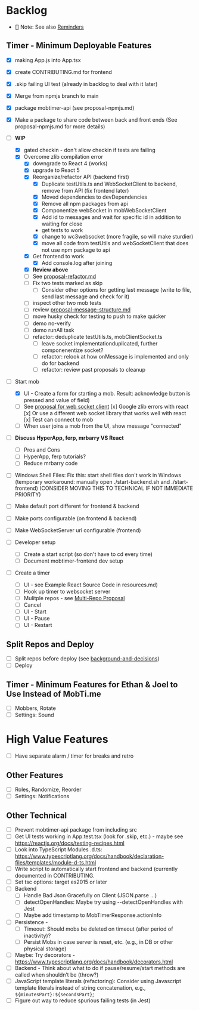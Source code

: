 # Backlog

- [] Note: See also [Reminders](./reminders.md)

## Timer - Minimum Deployable Features

- [x] making App.js into App.tsx
- [x] create CONTRIBUTING.md for frontend
- [x] .skip failing UI test (already in backlog to deal with it later)
- [x] Merge from npmjs branch to main
- [x] package mobtimer-api (see proposal-npmjs.md)
- [x] Make a package to share code between back and front ends (See proposal-npmjs.md for more details)

- [ ] **WIP**

  - [x] gated checkin - don't allow checkin if tests are failing
  - [x] Overcome zlib compilation error
    - [x] downgrade to React 4 (works)
    - [x] upgrade to React 5
    - [x] Reorganize/refactor API (backend first)
      - [x] Duplicate testUtils.ts and WebSocketClient to backend, remove from API (fix frontend later)
      - [x] Moved dependencies to devDependencies
      - [x] Remove all npm packages from api
      - [x] Componentize webSocket in mobWebSocketClient
      - [x] Add id to messages and wait for specific id in addition to waiting for close
      - get tests to work
      - [x] change to wc3websocket (more fragile, so will make sturdier)
      - [x] move all code from testUtils and webSocketClient that does not use npm package to api
    - [x] Get frontend to work
      - [x] Add console.log after joining
    - [X] **Review above**
    - [ ] See [proposal-refactor.md](./proposal-refactor.md)
    - [ ] Fix two tests marked as skip
      - [ ] Consider other options for getting last message (write to file, send last message and check for it)
    - [ ] inspect other two mob tests
    - [ ] review [proposal-message-structure.md](./proposal-message-structure.md)
    - [ ] move husky check for testing to push to make quicker
    - [ ] demo no-verify
    - [ ] demo runAll task
    - [ ] refactor: deduplicate testUtils.ts, mobClientSocket.ts
      - [ ] leave socket implementationduplicated, further componenentize socket?
      - [ ] refactor: relook at how onMessage is implemented and only do for backend
      - [ ] refactor: review past proposals to cleanup

- [ ] Start mob

  - [x] UI - Create a form for starting a mob. Result: acknowledge button is pressed and value of field)
  - [ ] See [proposal for web socket client](./proposal-websocketclient.md)
        [x] Google zlib errors with react
        [x] Or use a different web socket library that works well with react
        [x] Test can connect to mob
  - [ ] When user joins a mob from the UI, show message "connected"

- [ ] **Discuss HyperApp, ferp, mrbarry VS React**

  - [ ] Pros and Cons
  - [ ] HyperApp, ferp tutorials?
  - [ ] Reduce mrbarry code

- [ ] Windows Shell Files: Fix this: start shell files don't work in Windows (temporary workaround: manually open ./start-backend.sh and ./start-frontend)
      (CONSIDER MOVING THIS TO TECHNICAL IF NOT IMMEDIATE PRIORITY)
- [ ] Make default port different for frontend & backend
- [ ] Make ports configurable (on frontend & backend)
- [ ] Make WebSocketServer url configurable (frontend)
- [ ] Developer setup
  - [ ] Create a start script (so don't have to cd every time)
  - [ ] Document mobtimer-frontend dev setup
- [ ] Create a timer
  - [ ] UI - see Example React Source Code in resources.md)
  - [ ] Hook up timer to websocket server
  - [ ] Mulitple repos - see [Multi-Repo Proposal](./proposal-multiple-repos.md)
  - [ ] Cancel
  - [ ] UI - Start
  - [ ] UI - Pause
  - [ ] UI - Restart

## Split Repos and Deploy

- [ ] Split repos before deploy (see [background-and-decisions](./background-and-decisions.md))
- [ ] Deploy

## Timer - Minimum Features for Ethan & Joel to Use Instead of MobTi.me

- [ ] Mobbers, Rotate
- [ ] Settings: Sound

# High Value Features

- [ ] Have separate alarm / timer for breaks and retro

## Other Features

- [ ] Roles, Randomize, Reorder
- [ ] Settings: Notifications

## Other Technical

- [ ] Prevent mobtimer-api package from including src
- [ ] Get UI tests working in App.test.tsx (look for .skip, etc.) - maybe see https://reactjs.org/docs/testing-recipes.html
- [ ] Look into TypeScript Modules .d.ts: https://www.typescriptlang.org/docs/handbook/declaration-files/templates/module-d-ts.html
- [ ] Write script to automatically start frontend and backend (currently documented in CONTRIBUTING.
- [ ] Set tsc options: target es2015 or later
- [ ] Backend
  - [ ] Handle Bad Json Gracefully on Client (JSON.parse …)
  - [ ] detectOpenHandles: Maybe try using --detectOpenHandles with Jest
  - [ ] Maybe add timestamp to MobTimerResponse.actionInfo
- [ ] Persistence -
  - [ ] Timeout: Should mobs be deleted on timeout (after period of inactivity)?
  - [ ] Persist Mobs in case server is reset, etc. (e.g., in DB or other physical storage)
- [ ] Maybe: Try decorators - https://www.typescriptlang.org/docs/handbook/decorators.html
- [ ] Backend - Think about what to do if pause/resume/start methods are called when shouldn’t be (throw?)
- [ ] JavaScript template literals (refactoring): Consider using Javascript template literals instead of string concatenation, e.g., `${minutesPart}:${secondsPart}`;
- [ ] Figure out way to reduce spurious failing tests (in Jest)
